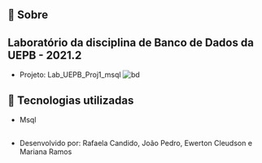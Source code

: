 ## 📌 Sobre

## Laboratório da disciplina de Banco de Dados da UEPB - 2021.2

- Projeto: Lab_UEPB_Proj1_msql
![bd](https://user-images.githubusercontent.com/89882176/153669765-7d8a004f-699c-4ce0-a9b4-859768880034.png)

## 🔎 Tecnologias utilizadas

- Msql
##
- Desenvolvido por: Rafaela Candido, João Pedro, Ewerton Cleudson e Mariana Ramos

